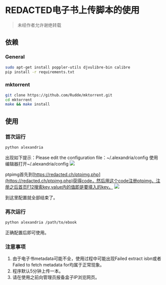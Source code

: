 # REDACTED电子书上传脚本的使用
> 未经作者允许谢绝转载

## 依赖

### General
```bash
sudo apt-get install poppler-utils djvulibre-bin calibre
pip install -r requirements.txt
```

### mktorrent
```bash
git clone https://github.com/Rudde/mktorrent.git
cd mktorrent
make && make install
```

## 使用

### 首次运行
```bash
python alexandria
```
出现如下提示：Please edit the configuration file：~/.alexandria/config
使用编辑器打开~/.alexandria/config
![](https://ptpimg.me/668efx.png)

ptpimg首先到[https://redacted.ch/ptpimg.php](https://redacted.ch/ptpimg.php)获得code，然后用这个code注册ptpimg，注册之后首页F12搜索key,value内的值即是要填入的key。
![](https://ptpimg.me/ykvmuv.png)

到这里配置就全部结束了。

### 再次运行
```bash
python alexandria /path/to/ebook
```
正确配置后即可使用。

### 注意事项
1. 由于电子书metadata可能不全，使用过程中可能出现Failed extract isbn或者Failed to fetch metadata for均属于正常现象。
2. 程序默认5分钟上传一本。
3. 请在使用之前向管理员报备盒子IP浏览网页。